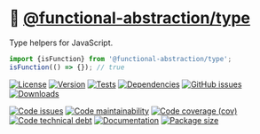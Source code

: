 :clown_face:
[@functional-abstraction/type](https://functional-abstraction.github.io/type)
==

Type helpers for JavaScript.

```js
import {isFunction} from '@functional-abstraction/type';
isFunction(() => {}); // true
```

[![License](https://img.shields.io/github/license/functional-abstraction/type.svg)](https://raw.githubusercontent.com/functional-abstraction/type/main/LICENSE)
[![Version](https://img.shields.io/npm/v/@functional-abstraction/type.svg)](https://www.npmjs.org/package/@functional-abstraction/type)
[![Tests](https://img.shields.io/github/actions/workflow/status/functional-abstraction/type/ci.yml?branch=main&event=push&label=tests)](https://github.com/functional-abstraction/type/actions/workflows/ci.yml?query=branch:main)
[![Dependencies](https://img.shields.io/librariesio/github/functional-abstraction/type.svg)](https://github.com/functional-abstraction/type/network/dependencies)
[![GitHub issues](https://img.shields.io/github/issues/functional-abstraction/type.svg)](https://github.com/functional-abstraction/type/issues)
[![Downloads](https://img.shields.io/npm/dm/@functional-abstraction/type.svg)](https://www.npmjs.org/package/@functional-abstraction/type)

[![Code issues](https://img.shields.io/codeclimate/issues/functional-abstraction/type.svg)](https://codeclimate.com/github/functional-abstraction/type/issues)
[![Code maintainability](https://img.shields.io/codeclimate/maintainability/functional-abstraction/type.svg)](https://codeclimate.com/github/functional-abstraction/type/trends/churn)
[![Code coverage (cov)](https://img.shields.io/codecov/c/gh/functional-abstraction/type/main.svg)](https://codecov.io/gh/functional-abstraction/type)
[![Code technical debt](https://img.shields.io/codeclimate/tech-debt/functional-abstraction/type.svg)](https://codeclimate.com/github/functional-abstraction/type/trends/technical_debt)
[![Documentation](https://functional-abstraction.github.io/type/badge.svg)](https://functional-abstraction.github.io/type/source.html)
[![Package size](https://img.shields.io/bundlephobia/minzip/@functional-abstraction/type)](https://bundlephobia.com/result?p=@functional-abstraction/type)
